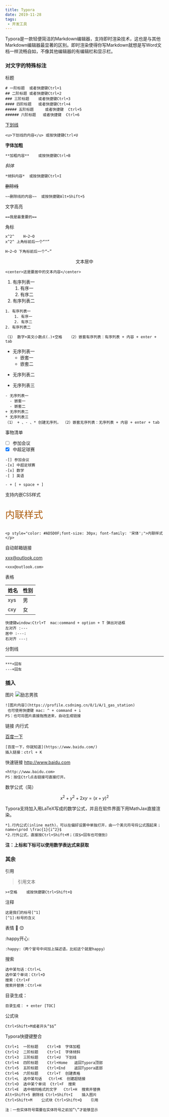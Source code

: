 ```yaml
---
title: Typora
date: 2019-11-28
tags:
 - 开发工具
---
```


Typora是一款轻便简洁的Markdown编辑器，支持即时渲染技术，这也是与其他Markdown编辑器最显著的区别。即时渲染使得你写Markdown就想是写Word文档一样流畅自如，不像其他编辑器的有编辑栏和显示栏。

### 对文字的特殊标注

标题

```
# 一阶标题  或者快捷键Ctrl+1
## 二阶标题 或者快捷键Ctrl+2
### 三阶标题    或者快捷键Ctrl+3
#### 四阶标题   或者快捷键Ctrl+4
##### 五阶标题     或者快捷键  Ctrl+5
###### 六阶标题   或者快捷键  Ctrl+6
```

<u>下划线</u>

```
<u>下划线的内容</u> 或按快捷键Ctrl+U
```

**字体加粗**

```
**加粗内容**    或按快捷键Ctrl+B
```

*斜体*

```
*倾斜内容*  或按快捷键Ctrl+I
```

~~删除线~~

```
~~删除线的内容~~  或按快捷键Alt+Shift+5
```

文字高亮

```
==我是最重要的==

```

角标

```
x^2^    H~2~O
x^2^ 上角标前后一个“^”

H~2~O 下角标前后一个“~”
```

<center>文本居中</center>

```
<center>这是要居中的文本内容</center>
```

1. 有序列表一
   1. 有序一
   2. 有序二
2. 有序列表二

```
1. 有序列表一
    1. 有序一
    2. 有序二
2. 有序列表二

（1） 数字+英文小数点(.)+空格   （2）嵌套有序列表：有序列表 + 内容 + enter + tab
```

- 无序列表一
  - 嵌套一
  - 嵌套二

+ 无序列表二

* 无序列表三

```
- 无序列表一
  - 嵌套一
  - 嵌套二
+ 无序列表二
* 无序列表三
（1） + 、- 、* 创建无序列， （2）嵌套无序列表：无序列表 + 内容 + enter + tab
```

事物清单

- [ ] 参加会议
- [x] 中超足球赛

```
-[] 参加会议
-[x] 中超足球赛
-[x] 数学
-[ ] 英语

- + [ + space + ]
```

支持内嵌CSS样式

<p style="color: #AD5D0F;font-size: 30px; font-family: '宋体';">内联样式</p>

```
<p style="color: #AD5D0F;font-size: 30px; font-family: '宋体';">内联样式</p>
```

自动邮箱链接

<xxx@outlook.com>

```
<xxx@outlook.com>
```

表格

| 姓名 | 性别 |
| ---- | ---- |
| xys  | 男   |
| cxy  | 女   |

```
快捷键window:Ctrl+T  mac:command + option + T 弹出对话框
左对齐 :---
居中 :---:
右对齐 ---:
```

分割线

***


```
***+回车  
---+回车  
```

### 插入

图片
![励志男孩](https://profile.csdnimg.cn/8/1/A/1_gas_station)

```
![图片内容](https://profile.csdnimg.cn/8/1/A/1_gas_station)
 也可使用快捷键 mac: ^ + command + i
PS：也可将图片直接拖拽进来，自动生成链接
```

链接
内行式

[百度一下](https://www.baidu.com/)

```
[百度一下，你就知道](https://www.baidu.com/)
插入链接：ctrl + K
```


快速链接
<http://www.baidu.com>

```
<http://www.baidu.com>
PS：按住Ctrl点击链接可直接打开。
```

数学公式（简）

$$
x^2 + y^2+2xy = (x + y)^2
$$

Typora支持加入用LaTeX写成的数学公式，并且在软件界面下用MathJax直接渲染。

```
*1.行内公式(inline math)，可以在偏好设置中单独打开，由一个美元符号将公式围起来；name=\prod \frac{1}{i^2}$
*2.行外公式，直接按Ctrl+Shift+M；(双$+回车也可做到)
```

**注：上标和下标可以使用数学表达式来获取**

### 其余

引用

> 引用文本

```
>+空格    或按快捷键Ctrl+Shift+Q
```

注释

[^1]: 标号的含义

```
这是我们的标号[^1]
[^1]:标号的含义
```

表情
🐎 😊

:happy开心:

```
:happy:（两个冒号中间加上描述语，比如这个就是happy）
```

搜索

```
选中某句话：Ctrl+L
选中某个单词：Ctrl+D
搜索：Ctrl+F
搜索并替换：Ctrl+H
```

目录生成：

```
目录生成： + enter [TOC]
```

公式块

```
Ctrl+Shift+M或者开头“$$”
```

Typora快捷键整合

```
Ctrl+1  一阶标题    Ctrl+B  字体加粗
Ctrl+2  二阶标题    Ctrl+I  字体倾斜
Ctrl+3  三阶标题    Ctrl+U  下划线
Ctrl+4  四阶标题    Ctrl+Home   返回Typora顶部
Ctrl+5  五阶标题    Ctrl+End    返回Typora底部
Ctrl+6  六阶标题    Ctrl+T  创建表格
Ctrl+L  选中某句话   Ctrl+K  创建超链接
Ctrl+D  选中某个单词  Ctrl+F  搜索
Ctrl+E  选中相同格式的文字   Ctrl+H  搜索并替换
Alt+Shift+5 删除线 Ctrl+Shift+I    插入图片
Ctrl+Shift+M    公式块 Ctrl+Shift+Q    引用

注：一些实体符号需要在实体符号之前加”\”才能够显示
```